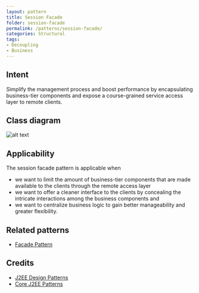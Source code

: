 ```yaml
---
layout: pattern
title: Session Facade
folder: session-facade
permalink: /patterns/session-facade/
categories: Structural
tags:
- Decoupling
- Business
---
```


## Intent

Simplify the management process and boost performance by encapsulating business-tier components and expose a course-grained service access layer to remote clients.

## Class diagram
![alt text](./etc/session-facade.png "Session Facade")

## Applicability
The session facade pattern is applicable when
* we want to limit the amount of business-tier components that are made available to the clients through the remote access layer
* we want to offer a cleaner interface to the clients by concealing the intricate interactions among the business components and
* we want to centralize business logic to gain better manageability and greater flexibility.

## Related patterns
* [Facade Pattern](https://java-design-patterns.com/patterns/facade/)

## Credits
* [J2EE Design Patterns](https://www.oreilly.com/library/view/j2ee-design-patterns/0596004273/re29.html)
* [Core J2EE Patterns](https://www.oracle.com/java/technologies/session-facade.html)
